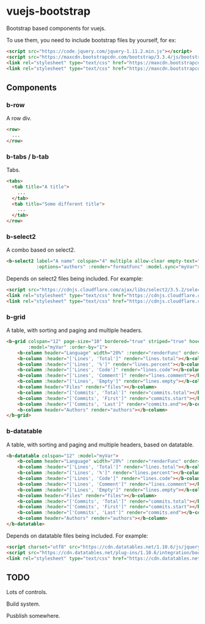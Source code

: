 # vuejs-bootstrap
Bootstrap based components for vuejs.

To use them, you need to include bootstrap files by yourself, for ex:

```html
<script src="https://code.jquery.com/jquery-1.11.2.min.js"></script>
<script src="https://maxcdn.bootstrapcdn.com/bootstrap/3.3.4/js/bootstrap.min.js"></script>
<link rel="stylesheet" type="text/css" href="https://maxcdn.bootstrapcdn.com/bootstrap/3.3.4/css/bootstrap.min.css">
<link rel="stylesheet" type="text/css" href="https://maxcdn.bootstrapcdn.com/bootstrap/3.3.4/css/bootstrap-theme.min.css">
```

## Components

### b-row

A row div.

```html
<row>
  ...
</row>
```

### b-tabs / b-tab

Tabs.

```html
<tabs>
  <tab title="A title">
    ...
  </tab>
  <tab title="Some different title">
    ...
  </tab>
</row>
```


### b-select2

A combo based on select2.

```html
<b-select2 label="A name" colspan="4" multiple allow-clear empty-text="All" 
           :options="authors" :render="formatFunc" :model.sync="myVar"></b-select2>
```

Depends on select2 files being included. For example:

```html
<script src="https://cdnjs.cloudflare.com/ajax/libs/select2/3.5.2/select2.min.js"></script>
<link rel="stylesheet" type="text/css" href="https://cdnjs.cloudflare.com/ajax/libs/select2/3.5.2/select2.min.css">
<link rel="stylesheet" type="text/css" href="https://cdnjs.cloudflare.com/ajax/libs/select2-bootstrap-css/1.4.6/select2-bootstrap.min.css">
```


### b-grid

A table, with sorting and paging and multiple headers.

```html
<b-grid colspan="12" page-size="10" bordered="true" striped="true" hover="true" condensed="true" 
        :model="myVar" :order-by="1">
	<b-column header="Language" width="20%" :render="renderFunc" order="name"></b-column>
	<b-column :header="['Lines', 'Total']" render="lines.total"></b-column>
	<b-column :header="['Lines', '%']" render="lines.percent"></b-column>
	<b-column :header="['Lines', 'Code']" render="lines.code"></b-column>
	<b-column :header="['Lines', 'Comment']" render="lines.comment"></b-column>
	<b-column :header="['Lines', 'Empty']" render="lines.empty"></b-column>
	<b-column header="Files" render="files"></b-column>
	<b-column :header="['Commits', 'Total']" render="commits.total"></b-column>
	<b-column :header="['Commits', 'First']" render="commits.start"></b-column>
	<b-column :header="['Commits', 'Last']" render="commits.end"></b-column>
	<b-column header="Authors" render="authors"></b-column>
</b-grid>
```


### b-datatable

A table, with sorting and paging and multiple headers, based on datatable.

```html
<b-datatable colspan="12" :model="myVar">
	<b-column header="Language" width="20%" :render="renderFunc" order="name"></b-column>
	<b-column :header="['Lines', 'Total']" render="lines.total"></b-column>
	<b-column :header="['Lines', '%']" render="lines.percent"></b-column>
	<b-column :header="['Lines', 'Code']" render="lines.code"></b-column>
	<b-column :header="['Lines', 'Comment']" render="lines.comment"></b-column>
	<b-column :header="['Lines', 'Empty']" render="lines.empty"></b-column>
	<b-column header="Files" render="files"></b-column>
	<b-column :header="['Commits', 'Total']" render="commits.total"></b-column>
	<b-column :header="['Commits', 'First']" render="commits.start"></b-column>
	<b-column :header="['Commits', 'Last']" render="commits.end"></b-column>
	<b-column header="Authors" render="authors"></b-column>
</b-datatable>
```

Depends on datatable files being included. For example:

```html
<script charset="utf8" src="https://cdn.datatables.net/1.10.6/js/jquery.dataTables.js"></script>
<script src="https://cdn.datatables.net/plug-ins/1.10.6/integration/bootstrap/3/dataTables.bootstrap.js"></script>
<link rel="stylesheet" type="text/css" href="https://cdn.datatables.net/plug-ins/1.10.6/integration/bootstrap/3/dataTables.bootstrap.css">
```

## TODO

Lots of controls.

Build system.

Pusblish somewhere.
